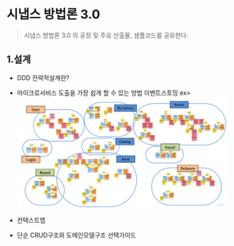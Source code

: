 # 시냅스 방법론 3.0
> 시냅스 방법론 3.0 의 공정 및 주요 산출물, 샘플코드를 공유한다.

## 1.설계
    
- DDD 전략적설계란?
- 마이크로서비스 도출을 가장 쉽게 할 수 있는 방법 이벤트스토밍
    ex>  ![bc](/img/bc.png)  
- 컨텍스트맵

- 단순 CRUD구조와 도메인모델구조 선택가이드


